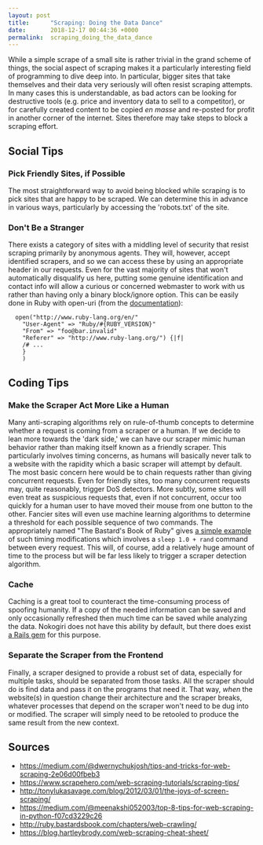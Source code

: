 ```yaml
---
layout: post
title:      "Scraping: Doing the Data Dance"
date:       2018-12-17 00:44:36 +0000
permalink:  scraping_doing_the_data_dance
---
```




While a simple scrape of a small site is rather trivial in the grand scheme of things, the social aspect of scraping makes it a particularly interesting field of programming to dive deep into. In particular, bigger sites that take themselves and their data very seriously will often resist scraping attempts. In many cases this is understandable, as bad actors can be looking for destructive tools (e.g. price and inventory data to sell to a competitor), or for carefully created content to be copied *en masse* and re-posted for profit in another corner of the internet.
Sites therefore may take steps to block a scraping effort.

## Social Tips

### Pick Friendly Sites, if Possible
The most straightforward way to avoid being blocked while scraping is to pick sites that are happy to be scraped. We can determine this in advance in various ways, particularly by accessing the 'robots.txt' of the site.

### Don't Be a Stranger
There exists a category of sites with a middling level of security that resist scraping primarily by anonymous agents. They will, however, accept identified scrapers, and so we can access these by using an appropriate header in our requests. Even for the vast majority of sites that won't automatically disqualify us here, putting some genuine identification and contact info will allow a curious or concerned webmaster to work with us rather than having only a binary block/ignore option. This can be easily done in Ruby with open-uri (from the [documentation](https://ruby-doc.com/stdlib/libdoc/open-uri/rdoc/OpenURI.html)):<br>
```
  open("http://www.ruby-lang.org/en/"  
    "User-Agent" => "Ruby/#{RUBY_VERSION}"  
    "From" => "foo@bar.invalid"  
    "Referer" => "http://www.ruby-lang.org/") {|f|  
    /# ...
    }
	)
```

## Coding Tips

### Make the Scraper Act More Like a Human
Many anti-scraping algorithms rely on rule-of-thumb concepts to determine whether a request is coming from a scraper or a human. If we decide to lean more towards the 'dark side,' we can have our scraper mimic human behavior rather than making itself known as a friendly scraper. This particularly involves timing concerns, as humans will basically never talk to a website with the rapidity which a basic scraper will attempt by default.
The most basic concern here would be to chain requests rather than giving concurrent requests. Even for friendly sites, too many concurrent requests may, quite reasonably, trigger DoS detectors.
More subtly, some sites will even treat as suspicious requests that, even if not concurrent, occur too quickly for a human user to have moved their mouse from one button to the other. Fancier sites will even use machine learning algorithms to determine a threshold for each possible sequence of two commands. The appropriately named "The Bastard's Book of Ruby" gives [a simple example](http://ruby.bastardsbook.com/chapters/web-crawling/) of such timing modifications which involves a `sleep 1.0 + rand` command between every request. This will, of course, add a relatively huge amount of time to the process but will be far less likely to trigger a scraper detection algorithm.


### Cache
Caching is a great tool to counteract the time-consuming process of spoofing humanity. If a copy of the needed information can be saved and only occasionally refreshed then much time can be saved while analyzing the data. Nokogiri does not have this ability by default, but there does exist [a Rails gem](http://https://rubygems.org/gems/nokogiri-cache/versions/1.0.0) for this purpose.

### Separate the Scraper from the Frontend
Finally, a scraper designed to provide a robust set of data, especially for multiple tasks, should be separated from those tasks. All the scraper should do is find data and pass it on the programs that need it. That way, *when* the website(s) in question change their architecture and the scraper breaks, whatever processes that depend on the scraper won't need to be dug into or modified. The scraper will simply need to be retooled to produce the same result from the new context.

## Sources

* https://medium.com/@dwernychukjosh/tips-and-tricks-for-web-scraping-2e06d00fbeb3
* https://www.scrapehero.com/web-scraping-tutorials/scraping-tips/
* http://tonylukasavage.com/blog/2012/03/01/the-joys-of-screen-scraping/
* https://medium.com/@meenakshi052003/top-8-tips-for-web-scraping-in-python-f07cd3229c26
* http://ruby.bastardsbook.com/chapters/web-crawling/
* https://blog.hartleybrody.com/web-scraping-cheat-sheet/
